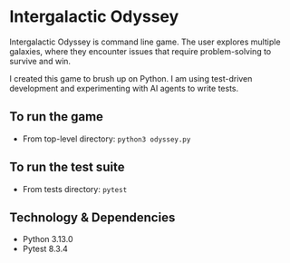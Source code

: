 # Intergalactic Odyssey
Intergalactic Odyssey is command line game. 
The user explores multiple galaxies, where they encounter issues that require problem-solving to survive and win.

I created this game to brush up on Python. 
I am using test-driven development and experimenting with AI agents to write tests.

## To run the game
* From top-level directory: `python3 odyssey.py`

## To run the test suite
* From tests directory: `pytest`

## Technology & Dependencies
* Python 3.13.0
* Pytest 8.3.4